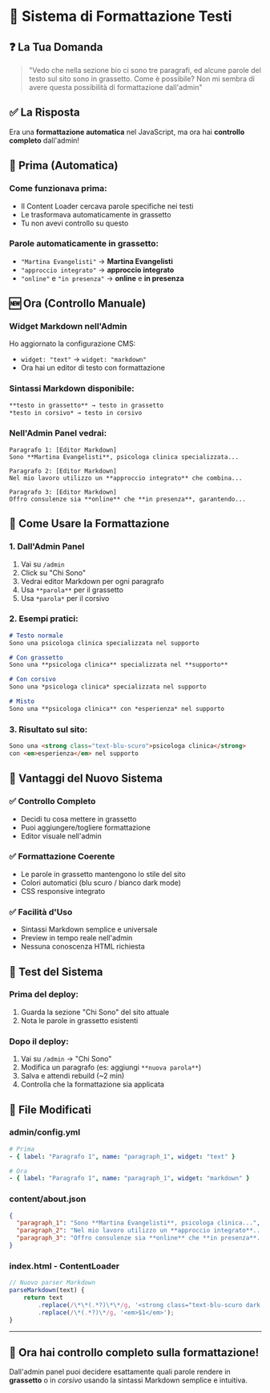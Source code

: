 # 🎨 Sistema di Formattazione Testi

## ❓ **La Tua Domanda**

> "Vedo che nella sezione bio ci sono tre paragrafi, ed alcune parole del testo sul sito sono in grassetto. Come è possibile? Non mi sembra di avere questa possibilità di formattazione dall'admin"

## ✅ **La Risposta**

Era una **formattazione automatica** nel JavaScript, ma ora hai **controllo completo** dall'admin!

## 🔄 **Prima (Automatica)**

### **Come funzionava prima:**
- Il Content Loader cercava parole specifiche nei testi
- Le trasformava automaticamente in grassetto
- Tu non avevi controllo su questo

### **Parole automaticamente in grassetto:**
- `"Martina Evangelisti"` → **Martina Evangelisti**
- `"approccio integrato"` → **approccio integrato**  
- `"online"` e `"in presenza"` → **online** e **in presenza**

## 🆕 **Ora (Controllo Manuale)**

### **Widget Markdown nell'Admin**
Ho aggiornato la configurazione CMS:
- `widget: "text"` → `widget: "markdown"`
- Ora hai un editor di testo con formattazione

### **Sintassi Markdown disponibile:**
```markdown
**testo in grassetto** → testo in grassetto
*testo in corsivo* → testo in corsivo
```

### **Nell'Admin Panel vedrai:**
```
Paragrafo 1: [Editor Markdown]
Sono **Martina Evangelisti**, psicologa clinica specializzata...

Paragrafo 2: [Editor Markdown]  
Nel mio lavoro utilizzo un **approccio integrato** che combina...

Paragrafo 3: [Editor Markdown]
Offro consulenze sia **online** che **in presenza**, garantendo...
```

## 🔧 **Come Usare la Formattazione**

### **1. Dall'Admin Panel**
1. Vai su `/admin` 
2. Click su "Chi Sono"
3. Vedrai editor Markdown per ogni paragrafo
4. Usa `**parola**` per il grassetto
5. Usa `*parola*` per il corsivo

### **2. Esempi pratici:**
```markdown
# Testo normale
Sono una psicologa clinica specializzata nel supporto

# Con grassetto  
Sono una **psicologa clinica** specializzata nel **supporto**

# Con corsivo
Sono una *psicologa clinica* specializzata nel supporto

# Misto
Sono una **psicologa clinica** con *esperienza* nel supporto
```

### **3. Risultato sul sito:**
```html
Sono una <strong class="text-blu-scuro">psicologa clinica</strong> 
con <em>esperienza</em> nel supporto
```

## 🎯 **Vantaggi del Nuovo Sistema**

### ✅ **Controllo Completo**
- Decidi tu cosa mettere in grassetto
- Puoi aggiungere/togliere formattazione
- Editor visuale nell'admin

### ✅ **Formattazione Coerente** 
- Le parole in grassetto mantengono lo stile del sito
- Colori automatici (blu scuro / bianco dark mode)
- CSS responsive integrato

### ✅ **Facilità d'Uso**
- Sintassi Markdown semplice e universale
- Preview in tempo reale nell'admin
- Nessuna conoscenza HTML richiesta

## 🚀 **Test del Sistema**

### **Prima del deploy:**
1. Guarda la sezione "Chi Sono" del sito attuale
2. Nota le parole in grassetto esistenti

### **Dopo il deploy:**
1. Vai su `/admin` → "Chi Sono"  
2. Modifica un paragrafo (es: aggiungi `**nuova parola**`)
3. Salva e attendi rebuild (~2 min)
4. Controlla che la formattazione sia applicata

## 📝 **File Modificati**

### **admin/config.yml**
```yml
# Prima
- { label: "Paragrafo 1", name: "paragraph_1", widget: "text" }

# Ora  
- { label: "Paragrafo 1", name: "paragraph_1", widget: "markdown" }
```

### **content/about.json**  
```json
{
  "paragraph_1": "Sono **Martina Evangelisti**, psicologa clinica...",
  "paragraph_2": "Nel mio lavoro utilizzo un **approccio integrato**...", 
  "paragraph_3": "Offro consulenze sia **online** che **in presenza**..."
}
```

### **index.html - ContentLoader**
```javascript
// Nuovo parser Markdown
parseMarkdown(text) {
    return text
        .replace(/\*\*(.*?)\*\*/g, '<strong class="text-blu-scuro dark:text-white">$1</strong>')
        .replace(/\*(.*?)\*/g, '<em>$1</em>');
}
```

---

## 🎉 **Ora hai controllo completo sulla formattazione!**

Dall'admin panel puoi decidere esattamente quali parole rendere in **grassetto** o in *corsivo* usando la sintassi Markdown semplice e intuitiva.